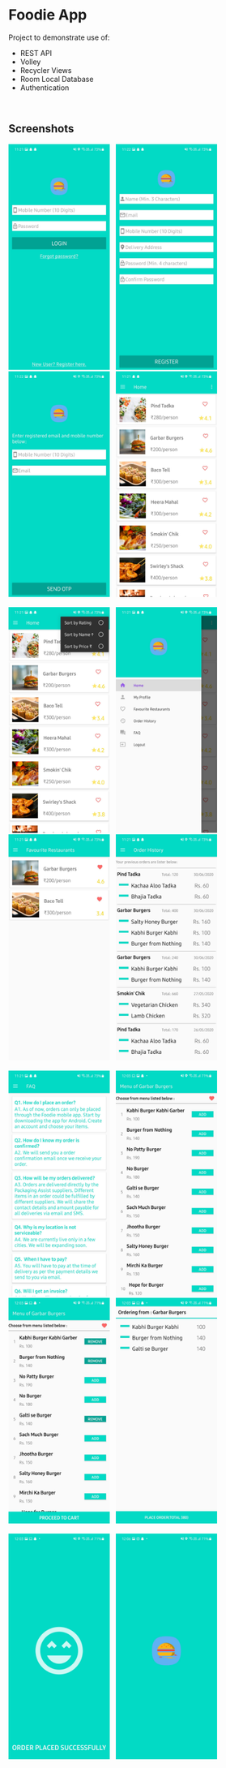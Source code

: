 # Foodie App
Project to demonstrate use of:
  - REST API
  - Volley 
  - Recycler Views
  - Room Local Database
  - Authentication
<br>

## Screenshots
<p>
<img src ="https://github.com/yashas-hm/Foodie/blob/master/images/1.jpg" width = 200/>
&nbsp
<img src ="https://github.com/yashas-hm/Foodie/blob/master/images/2.jpg" width = 200/>
&nbsp
<img src ="https://github.com/yashas-hm/Foodie/blob/master/images/3.jpg" width = 200/>
&nbsp
<img src ="https://github.com/yashas-hm/Foodie/blob/master/images/4.jpg" width = 200/>
&nbsp
<br><br>
<img src ="https://github.com/yashas-hm/Foodie/blob/master/images/5.jpg" width = 200/>
&nbsp
<img src ="https://github.com/yashas-hm/Foodie/blob/master/images/6.jpg" width = 200/>
&nbsp
<img src ="https://github.com/yashas-hm/Foodie/blob/master/images/7.jpg" width = 200/>
&nbsp
<img src ="https://github.com/yashas-hm/Foodie/blob/master/images/8.jpg" width = 200/>
&nbsp
<br><br>
<img src ="https://github.com/yashas-hm/Foodie/blob/master/images/9.jpg" width = 200/>
&nbsp
<img src ="https://github.com/yashas-hm/Foodie/blob/master/images/10.jpg" width = 200/>
&nbsp
<img src ="https://github.com/yashas-hm/Foodie/blob/master/images/11.jpg" width = 200/>
&nbsp
<img src ="https://github.com/yashas-hm/Foodie/blob/master/images/12.jpg" width = 200/>
&nbsp
<br><br>
<img src ="https://github.com/yashas-hm/Foodie/blob/master/images/13.jpg" width = 200/>
&nbsp
<img src ="https://github.com/yashas-hm/Foodie/blob/master/images/14.jpg" width = 200/>
&nbsp
</p>
